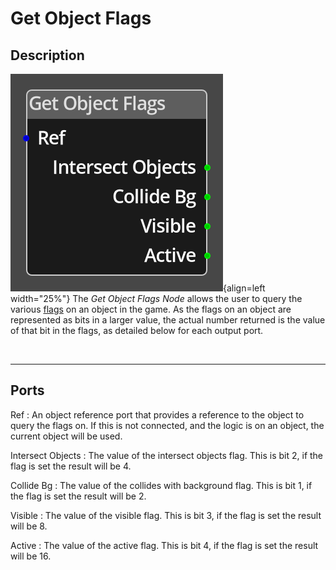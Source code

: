
# Get Object Flags

## Description

![Get Object Flags Node](../../assets/nodes/get_object_flags.png){align=left width="25%"}
The *Get Object Flags Node* allows the user to query the various [flags](../../object_flags.md)
on an object in the game. As the flags on an object are represented as bits in a larger value, 
the actual number returned is the value of that bit in the flags, as detailed below for each 
output port.

<br style="clear:left"/>
  
-------

## Ports

Ref 
: An object reference port that provides a reference to the object to query the flags on.
  If this is not connected, and the logic is on an object, the current object will be
  used.

Intersect Objects
: The value of the intersect objects flag. This is bit 2, if the flag is set the result
  will be 4.

Collide Bg
: The value of the collides with background flag. This is bit 1, if the flag is set the result
  will be 2.

Visible
: The value of the visible flag. This is bit 3, if the flag is set the result
  will be 8.

Active
: The value of the active flag. This is bit 4, if the flag is set the result
  will be 16.

